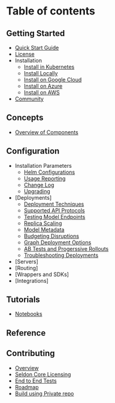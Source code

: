 
# Table of contents

## Getting Started
* [Quick Start Guide](README.md)
* [License](LICENSE.md)
* Installation
    * [Install in Kubernetes](install/installation.md)
    * [Install Locally](install/kind.md)
    * [Install on Google Cloud](install/gcp.md)
    * [Install on Azure](install/azure.md)
    * [Install on AWS](install/aws.md)
* [Community](developer/community.md)

## Concepts
* [Overview of Components](overview.md)
  
## Configuration
  * Installation Parameters
    * [Helm Configurations](install/advanced-helm-chart-configuration.md)
    * [Usage Reporting](install/usage-reporting.md)
    * [Change Log](https://github.com/SeldonIO/seldon-core/tree/master/CHANGELOG.md)
    * [Upgrading](upgrading.md)
  * [Deployments]
    * [Deployment Techniques](deployments/deploying.md)
    * [Supported API Protocols](deployments/protocols.md)
    * [Testing Model Endpoints](deployments/serving.md)
    * [Replica Scaling](deployments/scaling.md)
    * [Model Metadata](deployments/metadata.md)
    * [Budgeting Disruptions](deployments/disruption-budgets.md)
    * [Graph Deployment Options](deployments/graph-modes.md)
    * [AB Tests and Progerssive Rollouts](deployments/abtests.md)
    * [Troubleshooting Deployments](deployments/troubleshooting.md)
  * [Servers]
  * [Routing]
  * [Wrappers and SDKs]
  * [Integrations]

## Tutorials
 * [Notebooks](install/notebooks.md)
 
## Reference

## Contributing
 * [Overview](developer/readme.md)
 * [Seldon Core Licensing](developer/contributing.md)
 * [End to End Tests](developer/e2e.md)
 * [Roadmap](developer/roadmap.md)
 * [Build using Private repo](developer/buid-using-private-repo.md)


